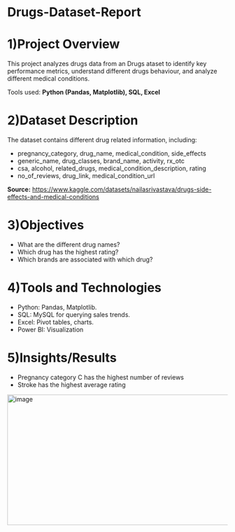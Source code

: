 # Drugs-Dataset-Report

# 1)Project Overview
This project analyzes drugs data from an Drugs ataset to identify key performance metrics, understand different drugs behaviour, and analyze different medical conditions.

Tools used: **Python (Pandas, Matplotlib), SQL, Excel**

# 2)Dataset Description
The dataset contains different drug related information, including:
- pregnancy_category, drug_name, medical_condition, side_effects
- generic_name, drug_classes, brand_name, activity, rx_otc
- csa, alcohol, related_drugs, medical_condition_description, rating
- no_of_reviews, drug_link, medical_condition_url

**Source:** https://www.kaggle.com/datasets/nailasrivastava/drugs-side-effects-and-medical-conditions

# 3)Objectives
- What are the different drug names?
- Which drug has the highest rating?
- Which brands are associated with which drug?

# 4)Tools and Technologies
- Python: Pandas, Matplotlib.
- SQL: MySQL for querying sales trends.
- Excel: Pivot tables, charts.
- Power BI: Visualization
 
# 5)Insights/Results
- Pregnancy category C has the highest number of reviews
- Stroke has the highest average rating

<img width="743" height="298" alt="image" src="https://github.com/user-attachments/assets/95353fcc-b647-4f90-a00d-e94a72a1883b" />
